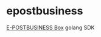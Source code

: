 # epostbusiness

[E-POSTBUSINESS Box](https://www.deutschepost.de/de/e/epost/geschaeftskunden/epost-business-box.html) golang SDK
